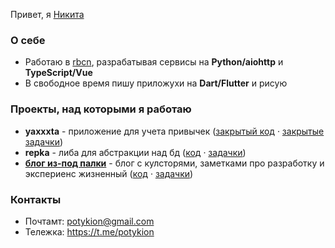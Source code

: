Привет, я [Никита](https://potykion.github.io/me)

### О себе

- Работаю в [rbcn](https://rbcn.mobi/), разрабатывая сервисы на **Python/aiohttp** и **TypeScript/Vue**
- В свободное время пишу приложухи на **Dart/Flutter** и рисую

### Проекты, над которыми я работаю

- **yaxxxta** - приложение для учета привычек ([закрытый код](https://github.com/potykion/yaxxxta) · [закрытые задачки](https://github.com/potykion/yaxxxta/issues))
- **repka** - либа для абстракции над бд ([код](https://github.com/potykion/repka) · [задачки](https://github.com/potykion/repka/issues))
- **[блог из-под палки](https://potykion.github.io)** - блог с кулсторями, заметками про разработку и экспериенс жизненный ([код](https://github.com/potykion/potykion.github.io) · [задачки](https://github.com/potykion/potykion.github.io/issues))

### Контакты

- Почтамт: potykion@gmail.com
- Тележка: https://t.me/potykion
